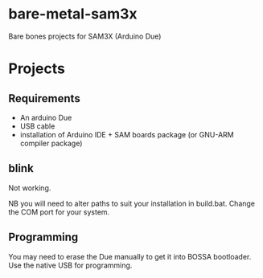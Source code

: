 # bare-metal-sam3x
Bare bones projects for SAM3X (Arduino Due)

# Projects

## Requirements

- An arduino Due
- USB cable
- installation of Arduino IDE + SAM boards package (or GNU-ARM compiler package)

## blink

Not working.

NB you will need to alter paths to suit your installation in build.bat.
Change the COM port for your system.

## Programming

You may need to erase the Due manually to get it into BOSSA bootloader.
Use the native USB for programming.
